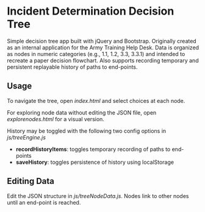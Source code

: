 # Incident Determination Decision Tree

Simple decision tree app built with jQuery and Bootstrap. Originally created as an internal application for the Army Training Help Desk. Data is organized as nodes in numeric categories (e.g., 1.1, 1.2, 3.3, 3.3.1) and intended to recreate a paper decision flowchart. Also supports recording temporary and persistent replayable history of paths to end-points.

## Usage
To navigate the tree, open _index.html_ and select choices at each node.

For exploring node data without editing the JSON file, open _explorenodes.html_ for a visual version.

History may be toggled with the following two config options in _js/treeEngine.js_

* **recordHistoryItems**: toggles temporary recording of paths to end-points
* **saveHistory**: toggles persistence of history using localStorage

## Editing Data
Edit the JSON structure in _js/treeNodeData.js_. Nodes link to other nodes until an end-point is reached.

